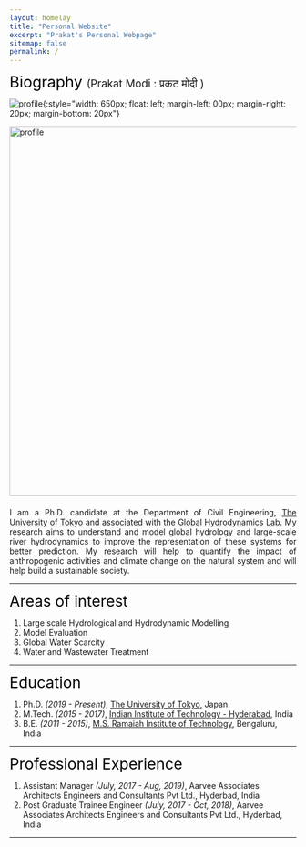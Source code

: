 ```yaml
---
layout: homelay
title: "Personal Website"
excerpt: "Prakat's Personal Webpage"
sitemap: false
permalink: /
---
```


<!-- ### Biography <span style="font-size: 1em"> Prakat Modi ( प्रकट मोदी )<br> -->
<span style="font-size: 20pt; color:black"> Biography </span>
<span style="font-size: 14pt"> (Prakat Modi : प्रकट मोदी )</span><br>


![profile](https://prakatmodi.github.io/images/Home_pic.jpg){:style="width: 650px; float: left; margin-left: 00px; margin-right: 20px; margin-bottom: 20px"}<br>

<p><img src="{{ site.url }}{{ site.baseurl }}/images/Home_pic.jpg" alt="profile" style="width: 650px; float: left; margin-left: 00px; margin-right: 20px; margin-bottom: 20px" /></p><br>

<p style="text-align: justify">I am a Ph.D. candidate at the Department of Civil Engineering, <a href="https://www.u-tokyo.ac.jp/en/">The University of Tokyo</a> and associated with the <a href="https://global-hydrodynamics.github.io/">Global Hydrodynamics Lab</a>. My research aims to understand and model global hydrology and large-scale river hydrodynamics to improve the representation of these systems for better prediction. My research will help to quantify the impact of anthropogenic activities and climate change on the natural system and will help build a sustainable society.
<br /></p>

---

<span style="font-size: 20pt; color:black"> Areas of interest </span>
1. Large scale Hydrological and Hydrodynamic Modelling <br>
2. Model Evaluation
3. Global Water Scarcity 
4. Water and Wastewater Treatment 

---

<span style="font-size: 20pt; color:Black"> Education </span>
1. Ph.D. *(2019 - Present)*, [The University of Tokyo](https://www.u-tokyo.ac.jp/en/), Japan
2. M.Tech. *(2015 - 2017)*, [Indian Institute of Technology - Hyderabad](https://iith.ac.in/), India
3. B.E. *(2011 - 2015)*, [M.S. Ramaiah Institute of Technology](http://msrit.edu/), Bengaluru, India

---

<span style="font-size: 20pt; color:Black"> Professional Experience </span>
1. Assistant Manager *(July, 2017 - Aug, 2019)*, Aarvee Associates Architects Engineers and Consultants Pvt Ltd., Hyderbad, India
2. Post Graduate Trainee Engineer *(July, 2017 - Oct, 2018)*, Aarvee Associates Architects Engineers and Consultants Pvt Ltd., Hyderbad, India


---
